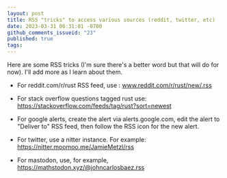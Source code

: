 ```yaml
---
layout: post
title: RSS "tricks" to access various sources (reddit, twitter, etc)
date: 2023-03-31 06:31:01 -0700
github_comments_issueid: "23"
published: true
tags:
---
```


Here are some RSS tricks (I'm sure there's a better word but that will do for now).   I'll add more as I learn about them.  

* For reddit.com/r/rust RSS feed, use : www.reddit.com/r/rust/new/.rss

* For stack overflow questions tagged rust use: https://stackoverflow.com/feeds/tag/rust?sort=newest

* For google alerts, create the alert via alerts.google.com, edit the alert to "Deliver to" RSS feed, then follow the RSS icon for the new alert.

* For twitter, use a nitter instance.  For example: https://nitter.moomoo.me/JamieMetzl/rss

* For mastodon, use, for example, https://mathstodon.xyz/@johncarlosbaez.rss


